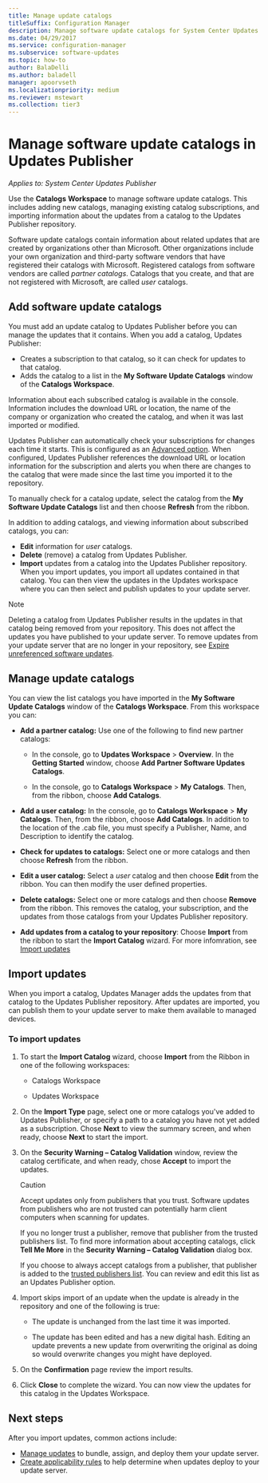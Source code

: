 ```yaml
---
title: Manage update catalogs
titleSuffix: Configuration Manager
description: Manage software update catalogs for System Center Updates Publisher
ms.date: 04/29/2017
ms.service: configuration-manager
ms.subservice: software-updates
ms.topic: how-to
author: BalaDelli
ms.author: baladell
manager: apoorvseth
ms.localizationpriority: medium
ms.reviewer: mstewart
ms.collection: tier3
---
```

# Manage software update catalogs in Updates Publisher

*Applies to: System Center Updates Publisher*

Use the **Catalogs** **Workspace** to manage software update catalogs. This includes adding new catalogs, managing existing catalog subscriptions, and importing information about the updates from a catalog to the Updates Publisher repository.

Software update catalogs contain information about related updates that are created by organizations other than Microsoft. Other organizations include your own organization and third-party software vendors that have registered their catalogs with Microsoft. Registered catalogs from software vendors are called *partner catalogs*. Catalogs that you create, and that are not registered with Microsoft, are called *user* catalogs.

## Add software update catalogs
You must add an update catalog to Updates Publisher before you can manage the updates that it contains. When you add a catalog, Updates Publisher:
-   Creates a subscription to that catalog, so it can check for updates to that catalog.
-   Adds the catalog to a list in the **My Software Update Catalogs** window of the **Catalogs Workspace**.

Information about each subscribed catalog is available in the console. Information includes the download URL or location, the name of the company or organization who created the catalog, and when it was last imported or modified.

Updates Publisher can automatically check your subscriptions for changes each time it starts. This is configured as an [Advanced option](updates-publisher-options.md#advanced). When configured, Updates Publisher references the download URL or location information for the subscription and alerts you when there are changes to the catalog that were made since the last time you imported it to the repository.

To manually check for a catalog update, select the catalog from the **My Software Update Catalogs** list and then choose **Refresh** from the ribbon.

In addition to adding catalogs, and viewing information about subscribed catalogs, you can:
-  **Edit** information for *user* catalogs.
-  **Delete** (remove) a catalog from Updates Publisher.
-  **Import** updates from a catalog into the Updates Publisher repository. When you import updates, you import all updates contained in that catalog. You can then view the updates in the Updates workspace where you can then select and publish updates to your update server.

> [!NOTE]
> Deleting a catalog from Updates Publisher results in the updates in that catalog being removed from your repository. This does not affect the updates you have published to your update server. To remove updates from your update server that are no longer in your repository, see [Expire unreferenced software updates](updates-publisher-options.md#expire-unreferenced-software-updates).

## Manage update catalogs
You can view the list catalogs you have imported in the **My Software Update Catalogs** window of the **Catalogs Workspace**. From this workspace you can:

-   **Add a partner catalog:** Use one of the following to find new partner catalogs:

    -   In the console, go to **Updates Workspace** > **Overview**. In the **Getting Started** window, choose **Add Partner Software Updates Catalogs**.

    -   In the console, go to **Catalogs Workspace** > **My Catalogs**. Then, from the ribbon, choose **Add Catalogs**.

-   **Add a user catalog:** In the console, go to **Catalogs Workspace** > **My Catalogs**. Then, from the ribbon, choose **Add Catalogs**. In addition to the location of the .cab file, you must specify a Publisher, Name, and Description to identify the catalog.


-   **Check for updates to catalogs:** Select one or more catalogs and then choose **Refresh** from the ribbon.

-   **Edit a user catalog:** Select a *user* catalog and then choose **Edit** from the ribbon. You can then modify the user defined properties.

-   **Delete catalogs:** Select one or more catalogs and then choose **Remove** from the ribbon. This removes the catalog, your subscription, and the updates from those catalogs from your Updates Publisher repository.

-   **Add updates from a catalog to your repository**: Choose **Import** from the ribbon to start the **Import Catalog** wizard. For more infomration, see [Import updates](#import-updates)

## Import updates
When you import a catalog, Updates Manager adds the updates from that catalog to the Updates Publisher repository. After updates are imported, you can publish them to your update server to make them available to managed devices.

### To import updates
1. To start the **Import Catalog** wizard, choose **Import** from the Ribbon in one of the following workspaces:

   -   Catalogs Workspace

   -   Updates Workspace

2. On the **Import Type** page, select one or more catalogs you've added to Updates Publisher, or specify a path to a catalog you have not yet added as a subscription. Chose **Next** to view the summary screen, and when ready, choose **Next** to start the import.

3. On the **Security Warning – Catalog Validation** window, review the catalog certificate, and when ready, chose **Accept** to import the updates.

   > [!CAUTION]
   > Accept updates only from publishers that you trust. Software updates from publishers who are not trusted can potentially harm client computers when scanning for updates.
   >
   >  If you no longer trust a publisher, remove that publisher from the trusted publishers list. To find more information about accepting catalogs, click **Tell Me More** in the **Security Warning – Catalog Validation** dialog box.

   If you choose to always accept catalogs from a publisher, that publisher is added to the [trusted publishers list](updates-publisher-options.md#trusted-publishers). You can review and edit this list as an Updates Publisher option.

4. Import skips import of an update when the update is already in the repository and one of the following is true:

   -   The update is unchanged from the last time it was imported.

   -   The update has been edited and has a new digital hash. Editing an update prevents a new update from overwriting the original as doing so would overwrite changes you might have deployed.

5. On the **Confirmation** page review the import results.

6. Click **Close** to complete the wizard. You can now view the updates for this catalog in the Updates Workspace.

## Next steps
After you import updates, common actions include:
-   [Manage updates](manage-updates-with-updates-publisher.md) to bundle, assign, and deploy them your update server.
-   [Create applicability rules](updates-publisher-applicability-rules.md) to help determine when updates deploy to your update server.
